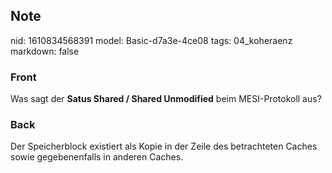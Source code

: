 ## Note
nid: 1610834568391
model: Basic-d7a3e-4ce08
tags: 04_koheraenz
markdown: false

### Front
Was sagt der <b>Satus Shared / Shared Unmodified</b> beim
MESI-Protokoll aus?

### Back
Der Speicherblock existiert als Kopie in der Zeile des betrachteten Caches sowie gegebenenfalls in anderen Caches.
